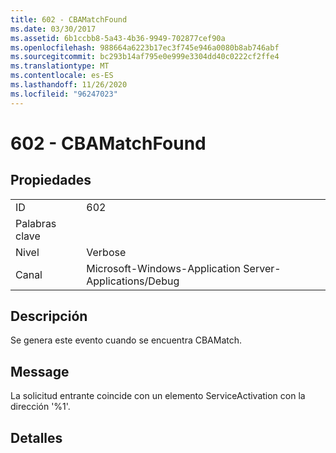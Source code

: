 ```yaml
---
title: 602 - CBAMatchFound
ms.date: 03/30/2017
ms.assetid: 6b1ccbb8-5a43-4b36-9949-702877cef90a
ms.openlocfilehash: 988664a6223b17ec3f745e946a0080b8ab746abf
ms.sourcegitcommit: bc293b14af795e0e999e3304dd40c0222cf2ffe4
ms.translationtype: MT
ms.contentlocale: es-ES
ms.lasthandoff: 11/26/2020
ms.locfileid: "96247023"
---
```

# <a name="602---cbamatchfound"></a>602 - CBAMatchFound

## <a name="properties"></a>Propiedades  
  
|||  
|-|-|  
|ID|602|  
|Palabras clave||  
|Nivel|Verbose|  
|Canal|Microsoft-Windows-Application Server-Applications/Debug|  
  
## <a name="description"></a>Descripción  

 Se genera este evento cuando se encuentra CBAMatch.  
  
## <a name="message"></a>Message  

 La solicitud entrante coincide con un elemento ServiceActivation con la dirección '%1'.  
  
## <a name="details"></a>Detalles
